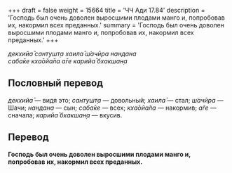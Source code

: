 +++
draft = false
weight = 15664
title = 'ЧЧ Ади 17.84'
description = 'Господь был очень доволен выросшими плодами манго и, попробовав их, накормил всех преданных.'
summary = 'Господь был очень доволен выросшими плодами манго и, попробовав их, накормил всех преданных.'
+++

_декхийа̄ сантушт̣а хаила̄ ш́ачӣра нандана  
саба̄ке кха̄ойа̄ла а̄ге карийа̄ бхакшан̣а_

## Пословный перевод

_декхийа̄_ — видя это; _сантушт̣а_ — довольный; _хаила̄_ — стал; _ш́ачӣра_ — Шачи; _нандана_ — сын; _саба̄ке_ — всех; _кха̄ойа̄ла_ — накормив; _а̄ге_ — сначала; _карийа̄_ _бхакшан̣а_ — вкусив.

## Перевод

**Господь был очень доволен выросшими плодами манго и, попробовав их, накормил всех преданных.**
